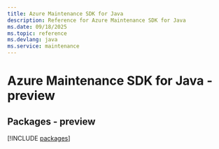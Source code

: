 ```yaml
---
title: Azure Maintenance SDK for Java
description: Reference for Azure Maintenance SDK for Java
ms.date: 09/18/2025
ms.topic: reference
ms.devlang: java
ms.service: maintenance
---
```

# Azure Maintenance SDK for Java - preview
## Packages - preview
[!INCLUDE [packages](maintenance-index.md)]